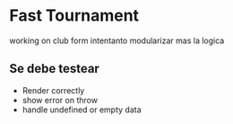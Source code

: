 # Fast Tournament

working on club form
intentanto modularizar mas la logica

## Se debe testear

- Render correctly
- show error on throw
- handle undefined or empty data
